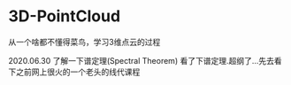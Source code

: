 # 3D-PointCloud
从一个啥都不懂得菜鸟，学习3维点云的过程

2020.06.30 了解一下谱定理(Spectral Theorem)
看了下谱定理.超纲了...先去看下之前网上很火的一个老头的线代课程
